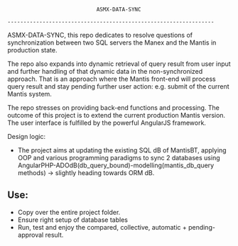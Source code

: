 								ASMX-DATA-SYNC

    -----------------------------------------------------------------

ASMX-DATA-SYNC, this repo dedicates to resolve questions of synchronization between two SQL servers the Manex and the Mantis in production state.

The repo also expands into dynamic retrieval of query result from user input and further handling of that dynamic data in the non-synchronized approach. That is
an approach where the Mantis front-end will process query result and stay pending further user action: e.g. submit of the current Mantis system.

The repo stresses on providing back-end functions and processing. The outcome of this project is to extend the current production Mantis version. The user interface is fulfilled by the powerful AngularJS framework.

Design logic:
- The project aims at updating the existing SQL dB of MantisBT, applying OOP and various programming paradigms to sync 2 databases using AngularPHP-ADOdB(db_query_bound)-modelling(mantis_db_query methods) -> slightly heading towards ORM dB.

## Use:
- Copy over the entire project folder.
- Ensure right setup of database tables
- Run, test and enjoy the compared, collective, automatic + pending-approval result.